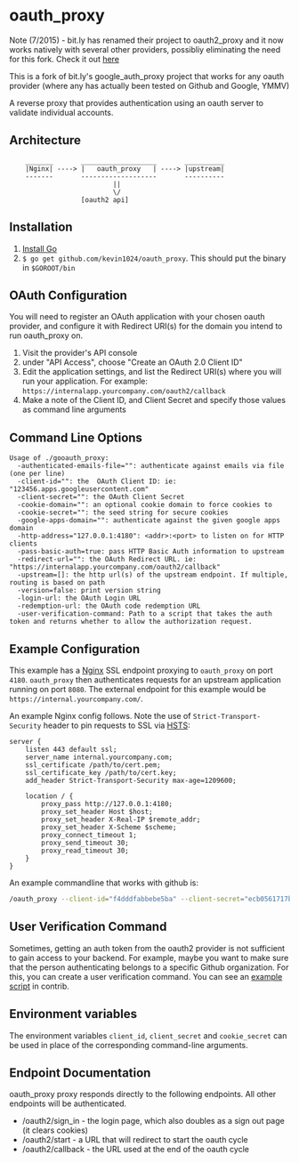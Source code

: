 oauth_proxy
=================

Note (7/2015) - bit.ly has renamed their project to oauth2_proxy and it now works natively with several other providers, possibliy eliminating the need for this fork.  Check it out [here](https://github.com/bitly/oauth2_proxy)

This is a fork of bit.ly's google_auth_proxy project that works for any oauth provider (where any has actually been tested on Github and Google, YMMV)

A reverse proxy that provides authentication using an oauth server to validate 
individual accounts.

## Architecture

```
    _______       ___________________       __________
    |Nginx| ----> |   oauth_proxy   | ----> |upstream| 
    -------       -------------------       ----------
                          ||
                          \/
                  [oauth2 api]
```


## Installation

1. [Install Go](http://golang.org/doc/install)
2. `$ go get github.com/kevin1024/oauth_proxy`. This should put the binary in `$GOROOT/bin`

## OAuth Configuration

You will need to register an OAuth application with your chosen oauth provider, and configure it with Redirect URI(s) for the domain you
intend to run oauth_proxy on.

1. Visit the provider's API console
2. under "API Access", choose "Create an OAuth 2.0 Client ID"
3. Edit the application settings, and list the Redirect URI(s) where you will run your application. For example: 
`https://internalapp.yourcompany.com/oauth2/callback`
4. Make a note of the Client ID, and Client Secret and specify those values as command line arguments

## Command Line Options

```
Usage of ./gooauth_proxy:
  -authenticated-emails-file="": authenticate against emails via file (one per line)
  -client-id="": the  OAuth Client ID: ie: "123456.apps.googleusercontent.com"
  -client-secret="": the OAuth Client Secret
  -cookie-domain="": an optional cookie domain to force cookies to
  -cookie-secret="": the seed string for secure cookies
  -google-apps-domain="": authenticate against the given google apps domain
  -http-address="127.0.0.1:4180": <addr>:<port> to listen on for HTTP clients
  -pass-basic-auth=true: pass HTTP Basic Auth information to upstream
  -redirect-url="": the OAuth Redirect URL. ie: "https://internalapp.yourcompany.com/oauth2/callback"
  -upstream=[]: the http url(s) of the upstream endpoint. If multiple, routing is based on path
  -version=false: print version string
  -login-url: the OAuth Login URL
  -redemption-url: the OAuth code redemption URL
  -user-verification-command: Path to a script that takes the auth token and returns whether to allow the authorization request.
```


## Example Configuration

This example has a [Nginx](http://nginx.org/) SSL endpoint proxying to `oauth_proxy` on port `4180`. 
`oauth_proxy` then authenticates requests for an upstream application running on port `8080`. The external 
endpoint for this example would be `https://internal.yourcompany.com/`.

An example Nginx config follows. Note the use of `Strict-Transport-Security` header to pin requests to SSL 
via [HSTS](http://en.wikipedia.org/wiki/HTTP_Strict_Transport_Security):

```
server {
    listen 443 default ssl;
    server_name internal.yourcompany.com;
    ssl_certificate /path/to/cert.pem;
    ssl_certificate_key /path/to/cert.key;
    add_header Strict-Transport-Security max-age=1209600;

    location / {
        proxy_pass http://127.0.0.1:4180;
        proxy_set_header Host $host;
        proxy_set_header X-Real-IP $remote_addr;
        proxy_set_header X-Scheme $scheme;
        proxy_connect_timeout 1;
        proxy_send_timeout 30;
        proxy_read_timeout 30;
    }
}
```

An example commandline that works with github is:

```bash
/oauth_proxy --client-id="f4dddfabbebe5ba" --client-secret="ecb0561717bbf29956f" --upstream="http://localhost:8080/" --cookie-secret="secretsecret" --login-url="https://github.com/login/oauth/authorize" --redirect-url="http://localhost:4180/oauth2/callback/" --redemption-url="https://github.com/login/oauth/access_token --oauth-scope=user, --user-verification-command=/bin/verify_github_team.py"
```

## User Verification Command

Sometimes, getting an auth token from the oauth2 provider is not sufficient to gain access to your backend.  For example, maybe you want to make sure that the person authenticating belongs to a specific Github organization.  For this, you can create a user verification command.  You can see an [example script](contrib/verify_github_team.py) in contrib.

## Environment variables

The environment variables `client_id`, `client_secret` and `cookie_secret` can be used in place of the corresponding command-line arguments.

## Endpoint Documentation

oauth_proxy proxy responds directly to the following endpoints. All other endpoints will be authenticated.

* /oauth2/sign_in - the login page, which also doubles as a sign out page (it clears cookies)
* /oauth2/start - a URL that will redirect to start the oauth cycle
* /oauth2/callback - the URL used at the end of the oauth cycle
